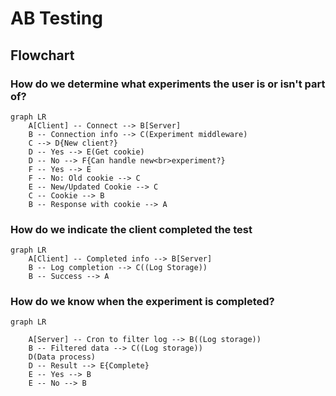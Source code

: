 # AB Testing

## Flowchart

### How do we determine what experiments the user is or isn't part of?

```flow
graph LR
    A[Client] -- Connect --> B[Server]
    B -- Connection info --> C(Experiment middleware)
    C --> D{New client?}
    D -- Yes --> E(Get cookie)
    D -- No --> F{Can handle new<br>experiment?}
    F -- Yes --> E
    F -- No: Old cookie --> C
    E -- New/Updated Cookie --> C
    C -- Cookie --> B
    B -- Response with cookie --> A
```

### How do we indicate the client completed the test

```flow
graph LR
    A[Client] -- Completed info --> B[Server]
    B -- Log completion --> C((Log Storage))
    B -- Success --> A
```


### How do we know when the experiment is completed?

```flow
graph LR

    A[Server] -- Cron to filter log --> B((Log storage))
    B -- Filtered data --> C((Log storage))
    D(Data process)
    D -- Result --> E{Complete}
    E -- Yes --> B
    E -- No --> B
```
























